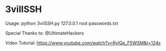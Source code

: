 # 3villSSH

Usage: python 3vilSSH.py 127.0.0.1 root passwords.txt

Special Thanks to: @UltimateHackers

Video Tutorial: https://www.youtube.com/watch?v=RylQe_F5WSM&t=124s
